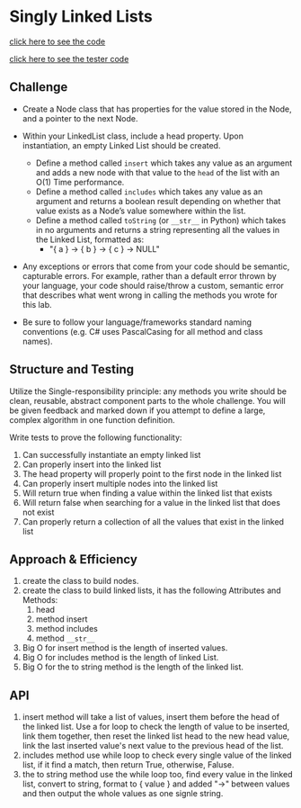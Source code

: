 # Singly Linked Lists

[click here to see the code](linked_list.py)

[click here to see the tester code](../../../tests/data_structures/linked_list/test_%20linked_list.py)

## Challenge
<!-- Description of the challenge -->
- Create a Node class that has properties for the value stored in the Node, and a pointer to the next Node.
- Within your LinkedList class, include a head property. Upon instantiation, an empty Linked List should be created.
    - Define a method called ```insert``` which takes any value as an argument and adds a new node with that value to the ```head``` of the list with an O(1) Time performance.
    - Define a method called ```includes``` which takes any value as an argument and returns a boolean result depending on whether that value exists as a Node’s value somewhere within the list.
    - Define a method called ```toString``` (or ```__str__``` in Python) which takes in no arguments and returns a string representing all the values in the Linked List, formatted as:
        - "{ a } -> { b } -> { c } -> NULL"

- Any exceptions or errors that come from your code should be semantic, capturable errors. For example, rather than a default error thrown by your language, your code should raise/throw a custom, semantic error that describes what went wrong in calling the methods you wrote for this lab.
- Be sure to follow your language/frameworks standard naming conventions (e.g. C# uses PascalCasing for all method and class names).

## Structure and Testing
Utilize the Single-responsibility principle: any methods you write should be clean, reusable, abstract component parts to the whole challenge. You will be given feedback and marked down if you attempt to define a large, complex algorithm in one function definition.

Write tests to prove the following functionality:

1. Can successfully instantiate an empty linked list
2. Can properly insert into the linked list
3. The head property will properly point to the first node in the linked list
4. Can properly insert multiple nodes into the linked list
5. Will return true when finding a value within the linked list that exists
6. Will return false when searching for a value in the linked list that does not exist
7. Can properly return a collection of all the values that exist in the linked list
## Approach & Efficiency
<!-- What approach did you take? Why? What is the Big O space/time for this approach? -->
1. create the class to build nodes.
2. create the class to build linked lists, it has the following Attributes and Methods:
   1. head
   2. method insert
   3. method includes
   4. method `__str__`
3. Big O for insert method is the length of inserted values.
4. Big O for includes method is the length of linked List.
5. Big O for the to string method is the length of the linked list.


## API
<!-- Description of each method publicly available to your Linked List -->
1. insert method will take a list of values, insert them before the head of the linked list. Use a for loop to check the length of value to be inserted, link them together, then reset the linked list head to the new head value, link the last inserted value's next value to the previous head of the list.
2. includes method use while loop to check every single value of the linked list, if it find a match, then return True, otherwise, Faluse.
3. the to string method use the while loop too, find every value in the linked list, convert to string, format to { value } and added "->" between values and then output the whole values as one signle string.

